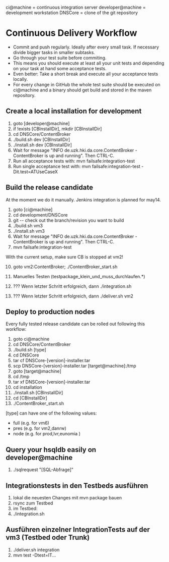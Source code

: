 ci@machine = continuous integration server
developer@machine = development workstation
DNSCore = clone of the git repository

# Continuous Delivery Workflow

* Commit and push regularly. Ideally after every small task. If necessary divide bigger tasks in smaller subtasks.
* Go through your test suite before commiting.
* This means you should execute at least all your unit tests and depending on your task at hand some acceptance tests.
* Even better: Take a short break and execute all your acceptance tests locally.
* For every change in GitHub the whole test suite should be executed on ci@machine and a binary should get build and stored in the maven repository.

## Create a local installation for development

1. goto [developer@machine]
1. if !exists [CBInstallDir], mkdir [CBInstallDir]
1. cd DNSCore/ContentBroker
2. ./build.sh dev [CBInstallDir]
3. ./install.sh dev [CBInstallDir]
5. Wait for message "INFO  de.uzk.hki.da.core.ContentBroker - ContentBroker is up and running". Then CTRL-C.
6. Run all acceptance tests with: mvn failsafe:integration-test
7. Run single acceptance test with: mvn failsafe:integration-test -Dit.test=ATUseCaseX

## Build the release candidate
At the moment we do it manually. Jenkins integration is planned for may14.

1. goto [ci@machine]
1. cd development/DNSCore
2. git -- check out the branch/revision you want to build
3. ./build.sh vm3
4. ./install.sh vm3
5. Wait for message "INFO  de.uzk.hki.da.core.ContentBroker - ContentBroker is up and running". Then CTRL-C.
6. mvn failsafe:integration-test

With the current setup, make sure CB is stopped at vm2!

10. goto vm2:ContentBroker; ./ContentBroker_start.sh
11. Manuelles Testen (testpackage_klein_und_muss_durchlaufen.*)

3. ??? Wenn letzter Schritt erfolgreich, dann ./integration.sh
9. ??? Wenn letzter Schritt erfolgreich, dann ./deliver.sh vm2

## Deploy to production nodes
Every fully tested release candidate can be rolled out following this workflow:

1. goto ci@machine
1. cd DNSCore/ContentBroker
1. ./build.sh [type]
1. cd DNSCore
1. tar cf DNSCore-[version]-installer.tar
1. scp DNSCore-[version]-installer.tar [target@machine]:/tmp
1. goto [target@machine]
1. cd /tmp
1. tar xf DNSCore-[version]-installer.tar
1. cd installation
1. ./install.sh [CBInstallDir]
1. cd [CBInstallDir]
1. ./ContentBroker_start.sh

[type] can have one of the following values:

* full (e.g. for vm6)
* pres (e.g. for vm2,danrw)
* node (e.g. for prod,lvr,eunomia )


## Query your hsqldb easily on developer@machine
1. ./sqlrequest "[SQL-Abfrage]"


## Integrationstests in den Testbeds ausführen
1. lokal die neuesten Changes mit mvn package bauen
2. rsync zum Testbed
3. im Testbed: 
4. ./integration.sh

## Ausführen einzelner IntegrationTests auf der vm3 (Testbed oder Trunk)
1. ./deliver.sh integration
2. mvn test -Dtest=IT...

